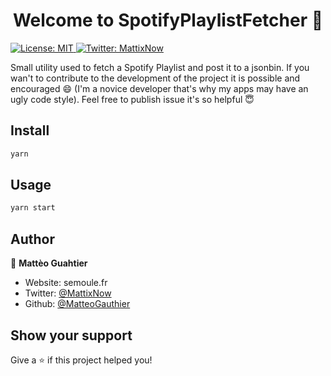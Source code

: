 <h1 align="center">Welcome to SpotifyPlaylistFetcher 👋</h1>
<p>
  <a href="#" target="_blank">
    <img alt="License: MIT" src="https://img.shields.io/badge/License-MIT-yellow.svg" />
  </a>
  <a href="https://twitter.com/MattixNow" target="_blank">
    <img alt="Twitter: MattixNow" src="https://img.shields.io/twitter/follow/MattixNow.svg?style=social" />
  </a>
</p>
Small utility used to fetch a Spotify Playlist and post it to a jsonbin. If you wan't to contribute to the development of the project it is possible and encouraged 😄 (I'm a novice developer that's why my apps may have an ugly code style). Feel free to publish issue it's so helpful 😇

## Install

```sh
yarn
```

## Usage

```sh
yarn start
```

## Author

👤 **Mattèo Guahtier**

* Website: semoule.fr
* Twitter: [@MattixNow](https://twitter.com/MattixNow)
* Github: [@MatteoGauthier](https://github.com/MatteoGauthier)

## Show your support

Give a ⭐️ if this project helped you!
